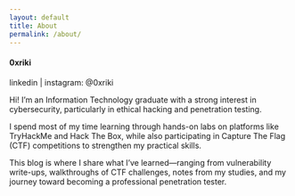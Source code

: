 ```yaml
---
layout: default
title: About
permalink: /about/
---
```


<div class="container width-1/2 mx-auto py-5">
    <div class="row justify-content-center">
      <div class="col-md-8">
        <h4 class="mb-4 text-center">0xriki</h4>
        <div class="social-links mb-4 text-center">
          <p>linkedin | instagram: @0xriki</p>
        </div>
        <div>
          <p class="mb-3">
            Hi! I’m an Information Technology graduate with a strong interest in cybersecurity, particularly in ethical hacking and penetration testing.
          </p>
        </div>
        <div>
          <p class="mb-3">
            I spend most of my time learning through hands-on labs on platforms like TryHackMe and Hack The Box, while also participating in Capture The Flag (CTF) competitions to strengthen my practical skills.
          </p>
        </div>
        <div>
          <p class="mb-3">
            This blog is where I share what I’ve learned—ranging from vulnerability write-ups, walkthroughs of CTF challenges, notes from my studies, and my journey toward becoming a professional penetration tester.
          </p>
        </div>
      </div>
    </div>
  </div>  

